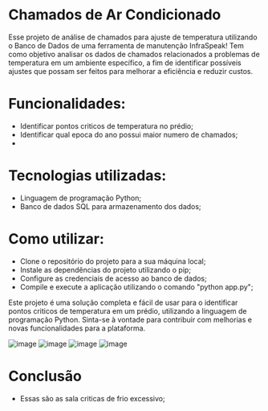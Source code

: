 # Chamados de Ar Condicionado



Esse projeto de análise de chamados para ajuste de temperatura utilizando o Banco de Dados de uma ferramenta de manutenção InfraSpeak! Tem como objetivo analisar os dados de chamados relacionados a problemas de temperatura em um ambiente específico, a fim de identificar possíveis ajustes que possam ser feitos para melhorar a eficiência e reduzir custos.

# Funcionalidades:

 - Identificar pontos criticos de temperatura no prédio;
 - Identificar qual epoca do ano possui maior numero de chamados;
 - 

# Tecnologias utilizadas:

 - Linguagem de programação Python;
 - Banco de dados SQL para armazenamento dos dados;

# Como utilizar:

 - Clone o repositório do projeto para a sua máquina local;
 - Instale as dependências do projeto utilizando o pip;
 - Configure as credenciais de acesso ao banco de dados;
 - Compile e execute a aplicação utilizando o comando "python app.py";

Este projeto é uma solução completa e fácil de usar para o identificar pontos criticos de temperatura em um prédio, utilizando a linguagem de programação Python. Sinta-se à vontade para contribuir com melhorias e novas funcionalidades para a plataforma.

![image](https://user-images.githubusercontent.com/98669544/234097176-28605d83-13aa-4a27-817d-57fe764a4b46.png)
![image](https://user-images.githubusercontent.com/98669544/234097287-519c7643-67e1-4b42-93a1-63a6550f6139.png)
![image](https://user-images.githubusercontent.com/98669544/234097702-8a7bafb3-d072-4227-8b58-8b1bb2f59d9e.png)
![image](https://user-images.githubusercontent.com/98669544/234097484-d3af6ad2-3e23-40f0-93d7-b03cb487522d.png)

# Conclusão

 - Essas são as sala criticas de frio excessivo;


